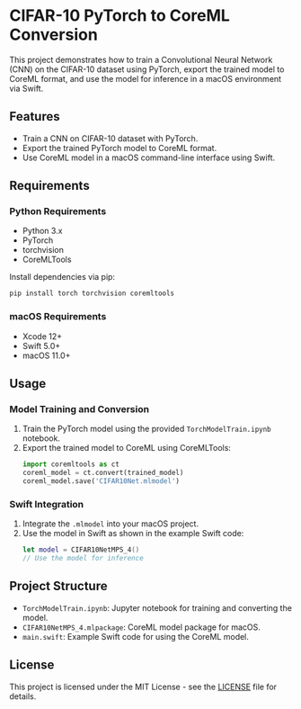 
# CIFAR-10 PyTorch to CoreML Conversion

This project demonstrates how to train a Convolutional Neural Network (CNN) on the CIFAR-10 dataset using PyTorch, export the trained model to CoreML format, and use the model for inference in a macOS environment via Swift.

## Features
- Train a CNN on CIFAR-10 dataset with PyTorch.
- Export the trained PyTorch model to CoreML format.
- Use CoreML model in a macOS command-line interface using Swift.

## Requirements

### Python Requirements
- Python 3.x
- PyTorch
- torchvision
- CoreMLTools

Install dependencies via pip:
```bash
pip install torch torchvision coremltools
```

### macOS Requirements
- Xcode 12+
- Swift 5.0+
- macOS 11.0+

## Usage

### Model Training and Conversion
1. Train the PyTorch model using the provided `TorchModelTrain.ipynb` notebook.
2. Export the trained model to CoreML using CoreMLTools:
   ```python
   import coremltools as ct
   coreml_model = ct.convert(trained_model)
   coreml_model.save('CIFAR10Net.mlmodel')
   ```

### Swift Integration
1. Integrate the `.mlmodel` into your macOS project.
2. Use the model in Swift as shown in the example Swift code:
   ```swift
   let model = CIFAR10NetMPS_4()
   // Use the model for inference
   ```

## Project Structure
- `TorchModelTrain.ipynb`: Jupyter notebook for training and converting the model.
- `CIFAR10NetMPS_4.mlpackage`: CoreML model package for macOS.
- `main.swift`: Example Swift code for using the CoreML model.

## License
This project is licensed under the MIT License - see the [LICENSE](LICENSE) file for details.
